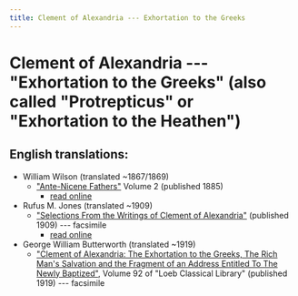 ```yaml
---
title: Clement of Alexandria --- Exhortation to the Greeks
---
```


# Clement of Alexandria --- "Exhortation to the Greeks" (also called "Protrepticus" or "Exhortation to the Heathen")

## English translations:
* William Wilson (translated ~1867/1869)
  * ["Ante-Nicene Fathers"](anf.html) Volume 2 (published 1885) 
    * [read online](https://ccel.org/ccel/schaff/anf02/anf02.vi.ii.html)
* Rufus M. Jones (translated ~1909)
  * ["Selections From the Writings of Clement of Alexandria"](http://files.xpian.info/selections_from_the_writings_of_clement_of_alexandria_jones.pdf) (published 1909) --- facsimile
    * [read online](https://hdl.handle.net/2027/coo.31924081814430)
* George William Butterworth (translated ~1919)
  * ["Clement of Alexandria: The Exhortation to the Greeks, The Rich Man's Salvation and the Fragment of an Address Entitled To The Newly Baptized"](https://archive.org/details/clementofalexand00clem), Volume 92 of "Loeb Classical Library" (published 1919) --- facsimile

